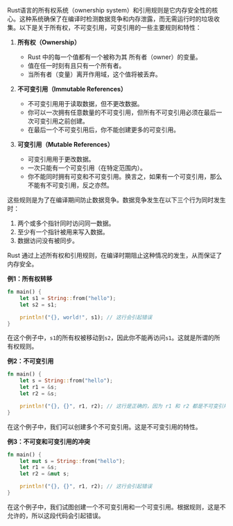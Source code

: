 Rust语言的所有权系统（ownership system）和引用规则是它内存安全性的核心。这种系统确保了在编译时检测数据竞争和内存泄露，而无需运行时的垃圾收集。以下是关于所有权，不可变引用，可变引用的一些主要规则和特性：

1. **所有权（Ownership）**
   - Rust 中的每一个值都有一个被称为其 所有者（owner）的变量。
   - 值在任一时刻有且只有一个所有者。
   - 当所有者（变量）离开作用域，这个值将被丢弃。

2. **不可变引用（Immutable References）**
   - 不可变引用用于读取数据，但不更改数据。
   - 你可以一次拥有任意数量的不可变引用，但所有不可变引用必须在最后一次可变引用之前创建。
   - 在最后一个不可变引用后，你不能创建更多的可变引用。

3. **可变引用（Mutable References）**
   - 可变引用用于更改数据。
   - 一次只能有一个可变引用（在特定范围内）。
   - 你不能同时拥有可变和不可变引用。换言之，如果有一个可变引用，那么不能有不可变引用，反之亦然。

这些规则是为了在编译期间防止数据竞争。数据竞争发生在以下三个行为同时发生时：
1. 两个或多个指针同时访问同一数据。
2. 至少有一个指针被用来写入数据。
3. 数据访问没有被同步。

Rust 通过上述所有权和引用规则，在编译时期阻止这种情况的发生，从而保证了内存安全。

**例1：所有权转移**

```Rust
fn main() {
    let s1 = String::from("hello");
    let s2 = s1;

    println!("{}, world!", s1); // 这行会引起错误
}
```
在这个例子中，`s1`的所有权被移动到`s2`，因此你不能再访问`s1`。这就是所谓的所有权规则。

**例2：不可变引用**

```Rust
fn main() {
    let s = String::from("hello");
    let r1 = &s;
    let r2 = &s;

    println!("{}, {}", r1, r2); // 这行是正确的，因为 r1 和 r2 都是不可变引用。
}
```

在这个例子中，我们可以创建多个不可变引用。这是不可变引用的特性。

**例3：不可变和可变引用的冲突**

```Rust
fn main() {
    let mut s = String::from("hello");
    let r1 = &s;
    let r2 = &mut s;

    println!("{}, {}", r1, r2); // 这行会引起错误
}
```

在这个例子中，我们试图创建一个不可变引用和一个可变引用。根据规则，这是不允许的，所以这段代码会引起错误。